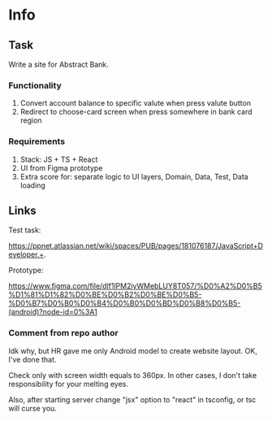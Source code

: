 # Info

## Task

Write a site for Abstract Bank.

### Functionality

1) Convert account balance to specific valute when press valute button
2) Redirect to choose-card screen when press somewhere in bank card region

### Requirements

1) Stack: JS + TS + React
2) UI from Figma prototype
3) Extra score for: separate logic to UI layers, Domain, Data, Test, Data loading

## Links

Test task:

https://ppnet.atlassian.net/wiki/spaces/PUB/pages/181076187/JavaScript+Developer.+.

Prototype:

https://www.figma.com/file/dlf1lPM2iyWMebLUY8T057/%D0%A2%D0%B5%D1%81%D1%82%D0%BE%D0%B2%D0%BE%D0%B5-%D0%B7%D0%B0%D0%B4%D0%B0%D0%BD%D0%B8%D0%B5-(android)?node-id=0%3A1

### Comment from repo author

Idk why, but HR gave me only Android model to create website layout. OK, I've done that.

Check only with screen width equals to 360px. In other cases, I don't take responsibility for your melting eyes. 

Also, after starting server change "jsx" option to "react" in tsconfig, or tsc will curse you. 